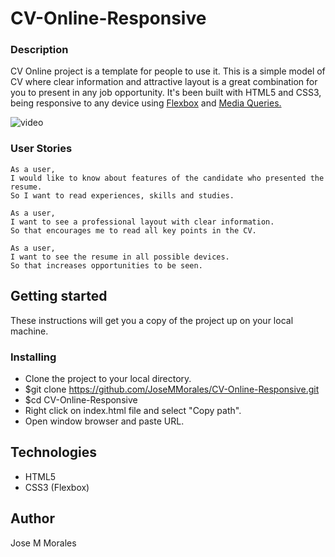 # **CV-Online-Responsive**

### **Description**

CV Online project is a template for people to use it. This is a simple model of CV where clear information and attractive layout is a great combination for you to present in any job opportunity. It's been built with HTML5 and CSS3, being responsive to any device using <a href="https://developer.mozilla.org/en-US/docs/Web/CSS/CSS_Flexible_Box_Layout/Basic_Concepts_of_Flexbox">Flexbox</a> and <a href="https://developer.mozilla.org/en-US/docs/Web/CSS/Media_Queries/Using_media_queries">Media Queries.</a> 


![video](https://user-images.githubusercontent.com/43299285/93314700-6ec53200-f80a-11ea-9d98-5c78aa4b6cae.gif)

### **User Stories**
```
As a user,
I would like to know about features of the candidate who presented the resume.
So I want to read experiences, skills and studies.

As a user,
I want to see a professional layout with clear information.
So that encourages me to read all key points in the CV.

As a user,
I want to see the resume in all possible devices.
So that increases opportunities to be seen.

```

## **Getting started** 

These instructions will get you a copy of the project up on your local machine.

### **Installing**

* Clone the project to your local directory.
* $git clone https://github.com/JoseMMorales/CV-Online-Responsive.git
* $cd CV-Online-Responsive
* Right click on index.html file and select "Copy path".
* Open window browser and paste URL.

## **Technologies** 

* HTML5
* CSS3 (Flexbox)

## **Author** 

Jose M Morales
